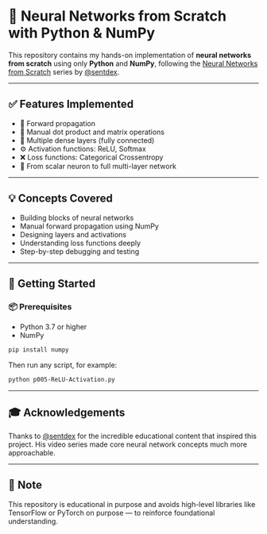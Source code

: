 # 🧠 Neural Networks from Scratch with Python & NumPy

This repository contains my hands-on implementation of **neural networks from scratch** using only **Python** and **NumPy**, following the [Neural Networks from Scratch](https://youtube.com/playlist?list=PLQVvvaa0QuDcjD5BAw2DxE6OF2tius3V3&si=zHnjIBpu71T853N5) series by [@sentdex](https://github.com/Sentdex/NNfSiX/tree/master/Python).

---


## ✅ Features Implemented

- 🧠 Forward propagation
- 🧮 Manual dot product and matrix operations
- 🔁 Multiple dense layers (fully connected)
- ⚙️ Activation functions: ReLU, Softmax
- ❌ Loss functions: Categorical Crossentropy
- 🧠 From scalar neuron to full multi-layer network

---

## 💡 Concepts Covered

- Building blocks of neural networks
- Manual forward propagation using NumPy
- Designing layers and activations
- Understanding loss functions deeply
- Step-by-step debugging and testing

---

## 🚀 Getting Started

### 📦 Prerequisites

- Python 3.7 or higher
- NumPy

```bash
pip install numpy
````

Then run any script, for example:

```bash
python p005-ReLU-Activation.py
```

---

## 🎓 Acknowledgements

Thanks to [@sentdex](https://github.com/Sentdex/NNfSiX/tree/master/Python) for the incredible educational content that inspired this project. His video series made core neural network concepts much more approachable.

---

## 📌 Note

This repository is educational in purpose and avoids high-level libraries like TensorFlow or PyTorch on purpose — to reinforce foundational understanding.
```
